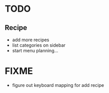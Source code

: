 # TODO
## Recipe
* add more recipes 
* list categories on sidebar 
* start menu planning... 

# FIXME 
* figure out keyboard mapping for add recipe
